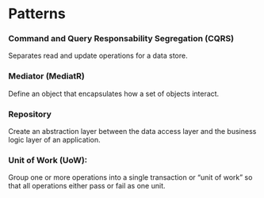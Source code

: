 # Patterns
### Command and Query Responsability Segregation (CQRS)
Separates read and update operations for a data store.

### Mediator (MediatR)
Define an object that encapsulates how a set of objects interact.

### Repository
Create an abstraction layer between the data access layer and the business logic layer of an application.
	
### Unit of Work (UoW):
Group one or more operations into a single transaction or “unit of work” so that all operations either pass or fail as one unit.
